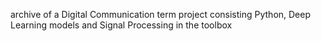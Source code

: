 archive of a Digital Communication term project consisting Python, Deep Learning models and Signal Processing in the toolbox
